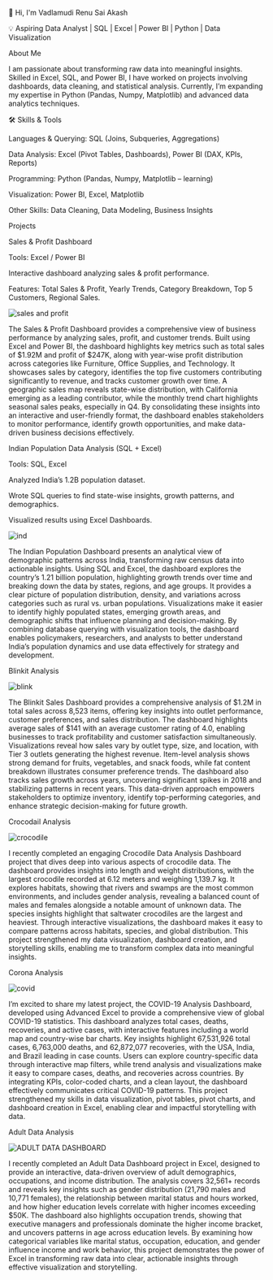👋 Hi, I'm Vadlamudi Renu Sai Akash

💡 Aspiring Data Analyst | SQL | Excel | Power BI | Python | Data Visualization

About Me

I am passionate about transforming raw data into meaningful insights. Skilled in Excel, SQL, and Power BI, I have worked on projects involving dashboards, data cleaning, and statistical analysis. Currently, I’m expanding my expertise in Python (Pandas, Numpy, Matplotlib) and advanced data analytics techniques.

🛠️ Skills & Tools

Languages & Querying: SQL (Joins, Subqueries, Aggregations)

Data Analysis: Excel (Pivot Tables, Dashboards), Power BI (DAX, KPIs, Reports)

Programming: Python (Pandas, Numpy, Matplotlib – learning)

Visualization: Power BI, Excel, Matplotlib

Other Skills: Data Cleaning, Data Modeling, Business Insights

Projects

Sales & Profit Dashboard

Tools: Excel / Power BI

Interactive dashboard analyzing sales & profit performance.

Features: Total Sales & Profit, Yearly Trends, Category Breakdown, Top 5 Customers, Regional Sales.

![sales and profit](https://github.com/user-attachments/assets/e1cdf664-31b5-456b-8a03-b10bce39d8ed)

The Sales & Profit Dashboard provides a comprehensive view of business performance by analyzing sales, profit, and customer trends. Built using Excel and Power BI, the dashboard highlights key metrics such as total sales of $1.92M and profit of $247K, along with year-wise profit distribution across categories like Furniture, Office Supplies, and Technology. It showcases sales by category, identifies the top five customers contributing significantly to revenue, and tracks customer growth over time. A geographic sales map reveals state-wise distribution, with California emerging as a leading contributor, while the monthly trend chart highlights seasonal sales peaks, especially in Q4. By consolidating these insights into an interactive and user-friendly format, the dashboard enables stakeholders to monitor performance, identify growth opportunities, and make data-driven business decisions effectively.

Indian Population Data Analysis (SQL + Excel)

Tools: SQL, Excel

Analyzed India’s 1.2B population dataset.

Wrote SQL queries to find state-wise insights, growth patterns, and demographics.

Visualized results using Excel Dashboards.

![ind](https://github.com/user-attachments/assets/0e1242e7-aa78-4659-aee7-e9c020535585)

The Indian Population Dashboard presents an analytical view of demographic patterns across India, transforming raw census data into actionable insights. Using SQL and Excel, the dashboard explores the country’s 1.21 billion population, highlighting growth trends over time and breaking down the data by states, regions, and age groups. It provides a clear picture of population distribution, density, and variations across categories such as rural vs. urban populations. Visualizations make it easier to identify highly populated states, emerging growth areas, and demographic shifts that influence planning and decision-making. By combining database querying with visualization tools, the dashboard enables policymakers, researchers, and analysts to better understand India’s population dynamics and use data effectively for strategy and development.

Blinkit Analysis 

![blink](https://github.com/user-attachments/assets/687e4ff5-47d7-4c22-a1ac-e6a4ab19583c)

The Blinkit Sales Dashboard provides a comprehensive analysis of $1.2M in total sales across 8,523 items, offering key insights into outlet performance, customer preferences, and sales distribution. The dashboard highlights average sales of $141 with an average customer rating of 4.0, enabling businesses to track profitability and customer satisfaction simultaneously. Visualizations reveal how sales vary by outlet type, size, and location, with Tier 3 outlets generating the highest revenue. Item-level analysis shows strong demand for fruits, vegetables, and snack foods, while fat content breakdown illustrates consumer preference trends. The dashboard also tracks sales growth across years, uncovering significant spikes in 2018 and stabilizing patterns in recent years. This data-driven approach empowers stakeholders to optimize inventory, identify top-performing categories, and enhance strategic decision-making for future growth.

Crocodail Analysis

![crocodile](https://github.com/user-attachments/assets/c68e238b-bb0b-4616-ba01-ca563f573a57)

I recently completed an engaging Crocodile Data Analysis Dashboard project that dives deep into various aspects of crocodile data. The dashboard provides insights into length and weight distributions, with the largest crocodile recorded at 6.12 meters and weighing 1,139.7 kg. It explores habitats, showing that rivers and swamps are the most common environments, and includes gender analysis, revealing a balanced count of males and females alongside a notable amount of unknown data. The species insights highlight that saltwater crocodiles are the largest and heaviest. Through interactive visualizations, the dashboard makes it easy to compare patterns across habitats, species, and global distribution. This project strengthened my data visualization, dashboard creation, and storytelling skills, enabling me to transform complex data into meaningful insights.

Corona Analysis

![covid](https://github.com/user-attachments/assets/eae4d925-cf81-4680-b704-6f1ec9564f7b)

I’m excited to share my latest project, the COVID-19 Analysis Dashboard, developed using Advanced Excel to provide a comprehensive view of global COVID-19 statistics. This dashboard analyzes total cases, deaths, recoveries, and active cases, with interactive features including a world map and country-wise bar charts. Key insights highlight 67,531,926 total cases, 6,763,000 deaths, and 62,872,077 recoveries, with the USA, India, and Brazil leading in case counts. Users can explore country-specific data through interactive map filters, while trend analysis and visualizations make it easy to compare cases, deaths, and recoveries across countries. By integrating KPIs, color-coded charts, and a clean layout, the dashboard effectively communicates critical COVID-19 patterns. This project strengthened my skills in data visualization, pivot tables, pivot charts, and dashboard creation in Excel, enabling clear and impactful storytelling with data.

Adult Data Analysis

![ADULT DATA DASHBOARD](https://github.com/user-attachments/assets/5a441586-9b20-4c01-954b-5b324fec07cd)

I recently completed an Adult Data Dashboard project in Excel, designed to provide an interactive, data-driven overview of adult demographics, occupations, and income distribution. The analysis covers 32,561+ records and reveals key insights such as gender distribution (21,790 males and 10,771 females), the relationship between marital status and hours worked, and how higher education levels correlate with higher incomes exceeding $50K. The dashboard also highlights occupation trends, showing that executive managers and professionals dominate the higher income bracket, and uncovers patterns in age across education levels. By examining how categorical variables like marital status, occupation, education, and gender influence income and work behavior, this project demonstrates the power of Excel in transforming raw data into clear, actionable insights through effective visualization and storytelling.
















